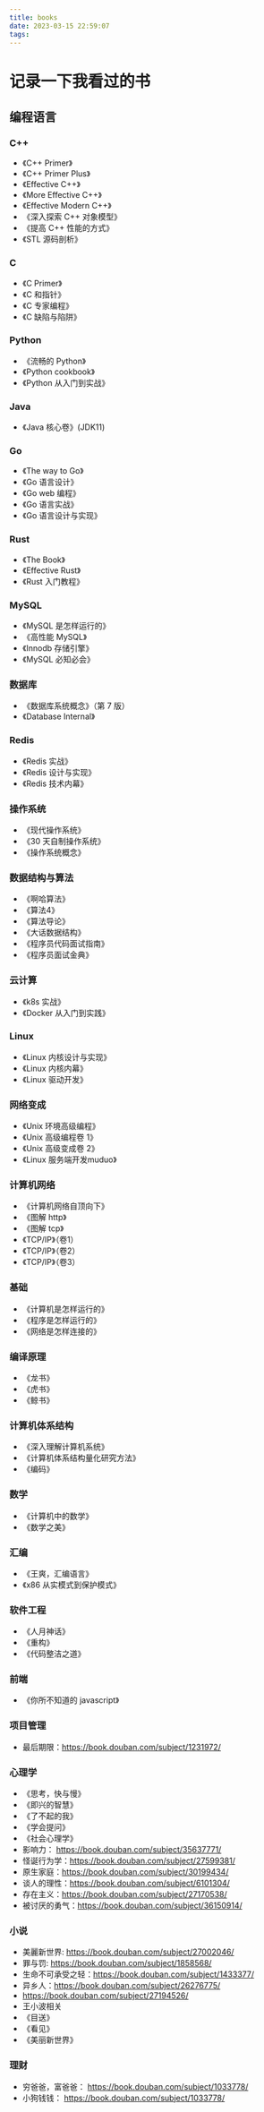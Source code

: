 ```yaml
---
title: books
date: 2023-03-15 22:59:07
tags:
---
```


# 记录一下我看过的书

## 编程语言

### C++

- 《C++ Primer》
- 《C++ Primer Plus》
- 《Effective C++》
- 《More Effective C++》
- 《Effective Modern C++》
- 《深入探索 C++ 对象模型》
- 《提高 C++ 性能的方式》
- 《STL 源码剖析》

### C

- 《C Primer》
- 《C 和指针》
- 《C 专家编程》
- 《C 缺陷与陷阱》

### Python

- 《流畅的 Python》
- 《Python cookbook》
- 《Python 从入门到实战》

### Java

- 《Java 核心卷》(JDK11)

### Go

- 《The way to Go》
- 《Go 语言设计》
- 《Go web 编程》
- 《Go 语言实战》
- 《Go 语言设计与实现》

### Rust

- 《The Book》
- 《Effective Rust》
- 《Rust 入门教程》

### MySQL

- 《MySQL 是怎样运行的》
- 《高性能 MySQL》
- 《Innodb 存储引擎》
- 《MySQL 必知必会》

### 数据库

- 《数据库系统概念》（第 7 版）
- 《Database Internal》

### Redis

- 《Redis 实战》
- 《Redis 设计与实现》
- 《Redis 技术内幕》

### 操作系统

- 《现代操作系统》
- 《30 天自制操作系统》
- 《操作系统概念》

### 数据结构与算法

- 《啊哈算法》
- 《算法4》
- 《算法导论》
- 《大话数据结构》
- 《程序员代码面试指南》
- 《程序员面试金典》

### 云计算

- 《k8s 实战》
- 《Docker 从入门到实践》

### Linux

- 《Linux 内核设计与实现》
- 《Linux 内核内幕》
- 《Linux 驱动开发》

### 网络变成

- 《Unix 环境高级编程》
- 《Unix 高级编程卷 1》
- 《Unix 高级变成卷 2》
- 《Linux 服务端开发muduo》

### 计算机网络

- 《计算机网络自顶向下》
- 《图解 http》
- 《图解 tcp》
- 《TCP/IP》（卷1）
- 《TCP/IP》（卷2）
- 《TCP/IP》（卷3）

### 基础

- 《计算机是怎样运行的》
- 《程序是怎样运行的》
- 《网络是怎样连接的》

### 编译原理

- 《龙书》
- 《虎书》
- 《鲸书》

### 计算机体系结构

- 《深入理解计算机系统》
- 《计算机体系结构量化研究方法》
- 《编码》

### 数学

- 《计算机中的数学》
- 《数学之美》

### 汇编

- 《王爽，汇编语言》
- 《x86 从实模式到保护模式》

### 软件工程

- 《人月神话》
- 《重构》
- 《代码整洁之道》

### 前端
- 《你所不知道的 javascript》

### 项目管理
- 最后期限：https://book.douban.com/subject/1231972/


### 心理学
- 《思考，快与慢》
- 《即兴的智慧》
- 《了不起的我》
- 《学会提问》
- 《社会心理学》
- 影响力： https://book.douban.com/subject/35637771/
- 怪诞行为学：https://book.douban.com/subject/27599381/
- 原生家庭：https://book.douban.com/subject/30199434/
- 谈人的理性：https://book.douban.com/subject/6101304/
- 存在主义：https://book.douban.com/subject/27170538/
- 被讨厌的勇气：https://book.douban.com/subject/36150914/

### 小说
- 美麗新世界: https://book.douban.com/subject/27002046/
- 罪与罚: https://book.douban.com/subject/1858568/
- 生命不可承受之轻：https://book.douban.com/subject/1433377/
- 异乡人：https://book.douban.com/subject/26276775/
- https://book.douban.com/subject/27194526/
- 王小波相关
- 《目送》
- 《看见》
- 《美丽新世界》

### 理财
- 穷爸爸，富爸爸： https://book.douban.com/subject/1033778/
- 小狗钱钱： https://book.douban.com/subject/1033778/
